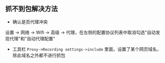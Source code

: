 ## 抓不到包解决方法

* 确认是否代理冲突

设置 -> 网络 -> Wifi -> 高级 -> 代理，在左侧的配置协议列表中取消勾选"自动发现代理"和"自动代理配置"

* 工具栏 `Proxy->Recording settings->include` 里面，设置了某个网页域名，除此域名之外都不进行抓包